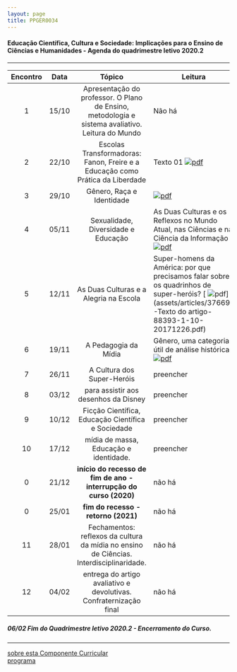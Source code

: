 ```yaml
---
layout: page
title: PPGER0034
---
```

#### Educação Científica, Cultura e Sociedade: Implicações para o Ensino de Ciências e Humanidades - Agenda do quadrimestre letivo 2020.2
---

| Encontro | Data  | Tópico | Leitura |
| :---: | --- | :---: | ---|
| 1| 15/10	| Apresentação do professor. O Plano de Ensino, metodologia e sistema avaliativo. Leitura do Mundo | Não há |
| 2| 22/10	| Escolas Transformadoras: Fanon, Freire e a  Educação como Prática da Liberdade | Texto 01 [ ![pdf](/pages/icons16/pdf-icon.png)](/aulas/PPGER0034/textos/PINHEIROEnancib2011b.pdf) |
| 3| 29/10	|	Gênero, Raça e Identidade  | [ ![pdf](/pages/icons16/pdf-icon.png)](/aulas/PPGER0034/textos/PINHEIROEnancib2011b.pdf) |
| 4| 05/11	|	Sexualidade, Diversidade e Educação | As Duas Culturas e os Reflexos no Mundo Atual, nas Ciências e na Ciência da Informação [ ![pdf](/pages/icons16/pdf-icon.png)](/aulas/PPGER0034/textos/PINHEIROEnancib2011b.pdf) |
| 5| 12/11	| As Duas Culturas e a Alegria na Escola | Super-homens da América: por que precisamos falar sobre os quadrinhos de super-heróis? [ ![pdf](/pages/icons16/pdf-icon.png)](assets/articles/37669-Texto do artigo-88393-1-10-20171226.pdf) |
| 6| 19/11	|	A Pedagogia da Mídia | Gênero, uma categoria útil de análise histórica [ ![pdf](/pages/icons16/pdf-icon.png)](aulas/PPGER0034/textos/Gênero-Joan-Scott.pdf) |
| 7| 26/11	|	A Cultura dos Super-Heróis | preencher |
| 8| 03/12	|	para assistir aos desenhos da Disney  | preencher |
| 9| 10/12	|	Ficção Científica, Educação Científica e Sociedade | preencher |
| 10|17/12	|	 mídia de massa, Educação e identidade.| preencher |
| 0 |21/12	| **início do recesso de fim de ano - interrupção do curso (2020)** | não há |
| 0 |25/01 | **fim do recesso - retorno  (2021)** | não há |
| 11|28/01	|	 Fechamentos: reflexos da cultura da mídia no ensino de Ciências. Interdisciplinaridade. | não há |
| 12|04/02	|	 entrega do artigo avaliativo e devolutivas. Confraternização final | não há |

#####  06/02		Fim do Quadrimestre letivo 2020.2 - Encerramento do Curso.

---
[sobre esta Componente Curricular](index.html)  
[programa](programa.html)

